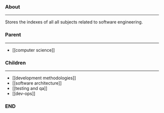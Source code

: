 ### About
---
Stores the indexes of all all subjects related to software engineering.

### Parent
---
- [[computer science]]

### Children
---
- [[development methodologies]]
- [[software architecture]]
- [[testing and qa]]
- [[dev-ops]]

### END


